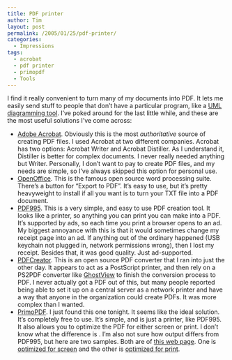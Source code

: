 ```yaml
---
title: PDF printer
author: Tim
layout: post
permalink: /2005/01/25/pdf-printer/
categories:
  - Impressions
tags:
  - acrobat
  - pdf printer
  - primopdf
  - Tools
---
```

I find it really convenient to turn many of my documents into PDF. It lets me easily send stuff to people that don&#8217;t have a particular program, like a [UML diagramming tool][1]. I&#8217;ve poked around for the last little while, and these are the most useful solutions I&#8217;ve come across:

  * [Adobe Acrobat][2]. Obviously this is the most *authoritative* source of creating PDF files. I used Acrobat at two different companies. Acrobat has two options: Acrobat Writer and Acrobat Distiller. As I understand it, Distiller is better for complex documents. I never really needed anything but Writer. Personally, I don&#8217;t want to pay to create PDF files, and my needs are simple, so I&#8217;ve always skipped this option for personal use.
  * [OpenOffice][3]. This is the famous open source word processing suite. There&#8217;s a button for &#8220;Export to PDF&#8221;. It&#8217;s easy to use, but it&#8217;s pretty heavyweight to install if all you want is to turn your TXT file into a PDF document.
  * [PDF995][4]. This is a very simple, and easy to use PDF creation tool. It looks like a printer, so anything you can print you can make into a PDF. It&#8217;s supported by ads, so each time you print a browser opens to an ad. My biggest annoyance with this is that it would sometimes change my receipt page into an ad. If anything out of the ordinary happened (USB keychain not plugged in, network permissions wrong), then I lost my receipt. Besides that, it was good quality. Just ad-supported.
  * [PDFCreator][5]. This is an open source PDF converter that I ran into just the other day. It appears to act as a PostScript printer, and then rely on a PS2PDF converter like [GhostView][6] to finish the conversion process to PDF. I never actually got a PDF out of this, but many people reported being able to set it up on a central server as a network printer and have a way that anyone in the organization could create PDFs. It was more complex than I wanted.
  * [PrimoPDF][7]. I just found this one tonight. It seems like the ideal solution. It&#8217;s completely free to use. It&#8217;s simple, and is just a printer, like PDF995. It also allows you to optimize the PDF for either screen or print. I don&#8217;t know what the difference is . I&#8217;m also not sure how output differs from PDF995, but here are two samples. Both are of [this web page][8]. One is [optimized for screen][9] and the other is [optimized for print][10].

 [1]: http://www.sparxsystems.com.au/ea.htm "Enterprise Architect"
 [2]: http://www.adobe.com/products/acrobatstd/main.html
 [3]: http://www.openoffice.org/
 [4]: http://www.pdf995.com/
 [5]: http://pdfcreator.sourceforge.net/
 [6]: http://www.cs.wisc.edu/~ghost/
 [7]: http://www.primopdf.com
 [8]: http://www.sparxsystems.com.au/ea.htm "Enterprise Architect modeling tool"
 [9]: http://timshadel.com/blog/files/eascreen.pdf "Screen optimized sample PDF"
 [10]: http://timshadel.com/blog/files/eaprint.pdf "Print optimized sample PDF"
